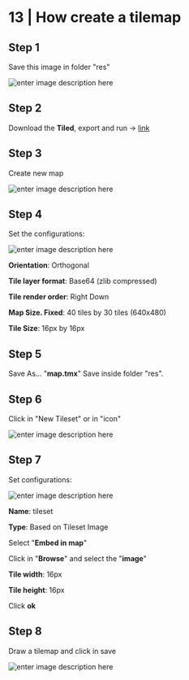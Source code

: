 # 13 | How create a tilemap

## Step 1
Save this image in folder "res"

![enter image description here](https://imgur.com/cQiTehY.png)

## Step 2
Download the **Tiled**, export and run -> [link](https://www.mapeditor.org/)

## Step 3
Create new map

![enter image description here](https://imgur.com/jwAyhbR.png)

## Step 4
Set the configurations:

![enter image description here](https://imgur.com/tZ2Yqvy.png)

**Orientation**: Orthogonal

**Tile layer format**: Base64 (zlib compressed)

**Tile  render order**: Right Down

**Map Size. Fixed**: 40 tiles by 30 tiles (640x480)

**Tile Size**: 16px by 16px

## Step 5
Save As... "**map.tmx**"
Save inside folder "res".

## Step 6
Click in "New Tileset" or in "icon"

![enter image description here](https://imgur.com/JD2DHHT.png)

## Step 7
Set configurations:

![enter image description here](https://imgur.com/lVWq47w.png)

**Name**: tileset

**Type**: Based on Tileset Image

Select "**Embed in map**"

Click in "**Browse**" and select the "**image**"

**Tile width**: 16px

**Tile height**: 16px

Click **ok**


## Step 8
Draw a tilemap and click in save

![enter image description here](https://imgur.com/K47VaII.png)


